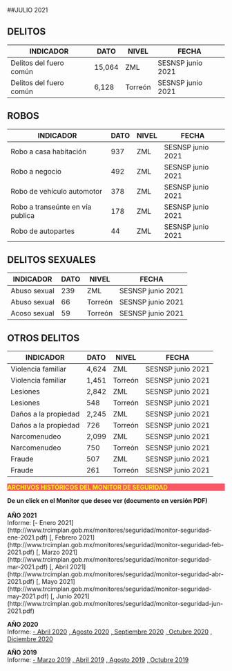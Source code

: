 
##JULIO 2021

## DELITOS
| INDICADOR                     | DATO      | NIVEL     | FECHA                 |
|-------------------------------|-----------|-----------|-----------------------|
| Delitos del fuero común       |15,064     | ZML       | SESNSP junio 2021     |
| Delitos del fuero común       |6,128      | Torreón   | SESNSP junio 2021     |

## ROBOS
| INDICADOR                         | DATO  | NIVEL   | FECHA               |
|-----------------------------------|-------|---------|---------------------|
| Robo a casa habitación            |937    | ZML     | SESNSP junio 2021   |
| Robo a negocio                    |492    | ZML     | SESNSP junio 2021   |
| Robo de vehículo automotor        |378    | ZML     | SESNSP junio 2021   |
| Robo a transeúnte en vía publica  |178    | ZML     | SESNSP junio 2021   |
| Robo de autopartes                |44     | ZML     | SESNSP junio 2021   |

## DELITOS SEXUALES
| INDICADOR           | DATO | NIVEL    | FECHA                 |
|---------------------|------|----------|-----------------------|
| Abuso sexual        |239   | ZML      |  SESNSP junio 2021    |
| Abuso sexual        |66    | Torreón  |  SESNSP junio 2021    |
| Acoso sexual        |59    | Torreón  |  SESNSP junio 2021    |

## OTROS DELITOS
| INDICADOR               | DATO    | NIVEL     | FECHA                 |
|-------------------------|---------|-----------|-----------------------|
| Violencia familiar      |4,624    | ZML       |  SESNSP junio 2021    |
| Violencia familiar      |1,451    | Torreón   |  SESNSP junio 2021    |
| Lesiones                |2,842    | ZML       |  SESNSP junio 2021    |
| Lesiones                |548      | Torreón   |  SESNSP junio 2021    |
| Daños a la propiedad    |2,245    | ZML       |  SESNSP junio 2021    |
| Daños a la propiedad    |726      | Torreón   |  SESNSP junio 2021    |
| Narcomenudeo            |2,099    | ZML       |  SESNSP junio 2021    |
| Narcomenudeo            |750      | Torreón   |  SESNSP junio 2021    |
| Fraude                  |507      | ZML       |  SESNSP junio 2021    |
| Fraude                  |261      | Torreón   |  SESNSP junio 2021    |



<p style="background-color:#f95666;color:yellow;"><strong>ARCHIVOS HISTÓRICOS DEL MONITOR DE SEGURIDAD</strong></p>
<b> De un click en el Monitor que desee ver (documento en versión PDF)</b>
</br></br>
<b> AÑO 2021 </b>
</br>
Informe:
[- Enero 2021](http://www.trcimplan.gob.mx/monitores/seguridad/monitor-seguridad-ene-2021.pdf)
[, Febrero 2021](http://www.trcimplan.gob.mx/monitores/seguridad/monitor-seguridad-feb-2021.pdf)
[, Marzo 2021](http://www.trcimplan.gob.mx/monitores/seguridad/monitor-seguridad-mar-2021.pdf)
[, Abril 2021](http://www.trcimplan.gob.mx/monitores/seguridad/monitor-seguridad-abr-2021.pdf)
[, Mayo 2021](http://www.trcimplan.gob.mx/monitores/seguridad/monitor-seguridad-may-2021.pdf)
[, Junio 2021](http://www.trcimplan.gob.mx/monitores/seguridad/monitor-seguridad-jun-2021.pdf)
</br>

<b> AÑO 2020 </b>
</br>
Informe:
[- Abril 2020](http://www.trcimplan.gob.mx/monitores/seguridad/Monitor-Seguridad-abril-2020.pdf)
[, Agosto 2020](http://www.trcimplan.gob.mx/monitores/seguridad/Monitor-Seguridad-agosto-2020.pdf)
[, Septiembre 2020](http://www.trcimplan.gob.mx/monitores/seguridad/monitor-seguridad-sep-2020.pdf)
[, Octubre 2020](http://www.trcimplan.gob.mx/monitores/seguridad/monitor-seguridad-oct-2020.pdf)
[, Diciembre 2020](http://www.trcimplan.gob.mx/monitores/seguridad/monitor-seguridad-dic-2020.pdf)
</br>

<b> AÑO 2019 </b>
</br>
Informe:
[- Marzo 2019](http://www.trcimplan.gob.mx/monitores/seguridad/Monitor-seguridad-2018.pdf)
[, Abril 2019](http://www.trcimplan.gob.mx/monitores/seguridad/Monitor-Seguridad-abril-2019.pdf)
[, Agosto 2019](http://www.trcimplan.gob.mx/monitores/seguridad/Monitor-Seguridad-Agosto-2019.pdf)
[, Octubre 2019](http://www.trcimplan.gob.mx/monitores/seguridad/Monitor-Seguridad-Octubre-2019.pdf)

</br>
